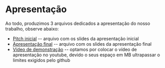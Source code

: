 # Apresentação

Ao todo, produzimos 3 arquivos dedicados a apresentação do nosso trabalho, observe abaixo:

* [Pitch inicial](./apresentacao-inicial.pdf) -- arquivo com os slides da apresentação inicial
* [Apresentação final](./apresentacao-final.pdf) -- arquivo com os slides da apresentação final
* [Vídeo de demonstração](https://youtu.be/28kE5vLW4vM) -- optamos por colocar o vídeo de apresentação no youtube, devido o seus espaço em MB ultrapassar o limites exigidos pelo github
